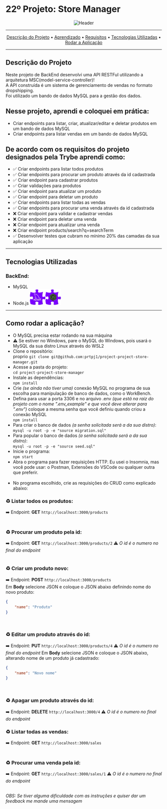 # 22º Projeto: Store Manager
<p align="center">
<img src="?raw=true" alt="Header" />
<hr/>
<p align="center">
<a href="#descrição-do-projeto">Descrição do Projeto</a> •
<a href="#nesse-projeto-aprendi-e-coloquei-em-prática">Aprendizado</a> •
<a href="#de-acordo-com-os-requisitos-do-projeto-designados-pela-trybe-aprendi-como">Requisitos</a> •
<a href="#tecnologias-utilizadas">Tecnologias Utilizadas</a> •
<a href="#como-rodar-a-aplicação">Rodar a Aplicação</a>
</p>
<hr/>

## Descrição do Projeto
Neste projeto de BackEnd desenvolvi uma API RESTFul utilizando a arquitetura MSC(model-service-controller)!<br>
A API construída é um sistema de gerenciamento de vendas no formato dropshipping.<br>
Foi utilizado um bando de dados MySQL para a gestão dos dados.<br>

## Nesse projeto, aprendi e coloquei em prática:
- Criar endpoints para listar, criar, atualizar/editar e deletar produtos em um bando de dados MySQL
- Criar endpoints para listar vendas em um bando de dados MySQL
## De acordo com os requisitos do projeto designados pela Trybe aprendi como:
- ✅ Criar endpoints para listar todos produtos
- ✅ Criar endpoints para procurar um produto através da id cadastrada
- ✅ Criar endpoint para cadastrar produtos
- ✅ Criar validações para produtos
- ✅ Criar endpoint para atualizar um produto
- ✅ Criar endpoint para deletar um produto
- ✅ Criar endpoints para listar todas as vendas
- ✅ Criar endpoints para procurar uma venda através da id cadastrada
- ❌ Criar endpoint para validar e cadastrar vendas
- ❌ Criar endpoint para deletar uma venda
- ❌ Criar endpoint para atualizar uma venda
- ❌ Criar endpoint products/search?q=searchTerm
- ✅ Desenvolver testes que cubram no mínimo 20% das camadas da sua aplicação
<hr/>

## Tecnologias Utilizadas
### BackEnd:
- MySQL
- Node.js
<a href="https://www.mysql.com/" target="_blank" rel="noreferrer"><img src="https://github.com/prtpj1/prtpj1/blob/main/Github%20Imgs/mySQL2.png?raw=true" width="50" height="50" alt="MySQL Icon" /></a><a href="https://nodejs.org/en/" target="_blank" rel="noreferrer"><img src="https://github.com/prtpj1/prtpj1/blob/main/Github Imgs/NodeJS2.png?raw=true" width="50" height="50" alt="NodeJS Icon" /></a>
<hr/>

## Como rodar a aplicação?
- O MySQL precisa estar rodando na sua máquina
- ⚠️ Se estiver no Windows, pare o MySQL do Windows, pois usará o MySQL da sua distro Linux através do WSL2
- Clone o repositório: <br> proprio
`git clone git@github.com:prtpj1/project-project-store-manager.git`
- Acesse a pasta do projeto: <br>
`cd project-project-store-manager`
- Instale as dependências: <br>
`npm install`
- Crie _*(se ainda não tiver uma)*_ conexão MySQL no programa de sua escolha para manipulação de banco de dados, como o WorkBench. 
- Defina para usar a porta 3306 e no arquivo .env _*(que está na raiz do projeto com o nome \".env_example" e que você deve alterar para ".env")*_ coloque a mesma senha que você definiu quando criou a conexão MySQL<br>
`npm install`
- Para criar o banco de dados _*(a senha solicitada será a da sua distro)*_: <br>
`mysql -u root -p -e "source migration.sql"`
- Para popular o banco de dados _*(a senha solicitada será a da sua distro)*_: <br>
`mysql -u root -p -e "source seed.sql"`
- Inicie o programa: <br>
`npm start`
- Abra o programa para fazer requisições HTTP. Eu usei o Insomnia, mas você pode usar: o Postman, Extensões do VSCode ou qualquer outra que preferir. <br><br>
- No programa escolhido, crie as requisições do CRUD como explicado abaixo:<br>

### ♻️ Listar todos os produtos:
➡️ Endpoint: **GET** `http://localhost:3000/products`
<br><br>

### ♻️ Procurar um produto pela id:
➡️ Endpoint: **GET** `http://localhost:3000/products/2`
⚠️ _*O id é o numero no final do endpoint*_
<br><br>

### ♻️ Criar um produto novo:
➡️ Endpoint: **POST** `http://localhost:3000/products` <br>
Em **Body** selecione JSON e coloque o JSON abaixo definindo nome do novo produto:<br>
```json
{
	"name": "Produto"
}
```
<br>

### ♻️ Editar um produto através do id:
➡️ Endpoint: **PUT** `http://localhost:3000/products/4`
⚠️ _*O id é o numero no final do endpoint*_
Em **Body** selecione JSON e coloque o JSON abaixo, alterando nome de um produto já cadastrado:<br>

```json
{
    "name": "Novo nome"
}
```
<br>

### ♻️ Apagar um produto através do id:
➡️ Endpoint: **DELETE** `http://localhost:3000/4`
⚠️ _*O id é o numero no final do endpoint*_
<br>

### ♻️ Listar todas as vendas:
➡️ Endpoint: **GET** `http://localhost:3000/sales`
<br><br>

### ♻️ Procurar uma venda pela id:
➡️ Endpoint: **GET** `http://localhost:3000/sales/1`
⚠️ _*O id é o numero no final do endpoint*_
<br><br>


_*OBS: Se tiver alguma dificuldade com as instruções e quiser dar um feedback me mande uma mensagem*_
